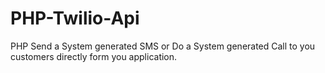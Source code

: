 PHP-Twilio-Api
==============

PHP Send a System generated SMS or Do a System generated Call to you customers directly form you application.
